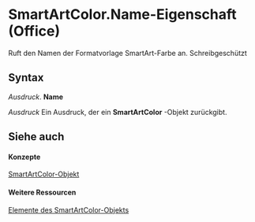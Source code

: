 
# SmartArtColor.Name-Eigenschaft (Office)

Ruft den Namen der Formatvorlage SmartArt-Farbe an. Schreibgeschützt


## Syntax

 _Ausdruck_. **Name**

 _Ausdruck_ Ein Ausdruck, der ein **SmartArtColor** -Objekt zurückgibt.


## Siehe auch


#### Konzepte


[SmartArtColor-Objekt](5aca0209-20d3-c16f-fdfd-184f3464e00b.md)
#### Weitere Ressourcen


[Elemente des SmartArtColor-Objekts](http://msdn.microsoft.com/library/b1a82f2e-ccd5-c98e-36a6-74642bc63e68%28Office.15%29.aspx)